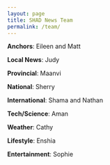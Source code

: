 ```yaml
---
layout: page
title: SHAD News Team
permalink: /team/
---
```

**Anchors**: Eileen and Matt

**Local News**: Judy

**Provincial**: Maanvi

**National**: Sherry

**International**: Shama and Nathan

**Tech/Science**: Aman

**Weather**: Cathy

**Lifestyle**: Enshia

**Entertainment**: Sophie
